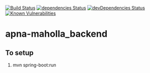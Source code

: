 [![Build Status](https://travis-ci.org/apna-mohalla/foundation.svg?branch=master)](https://travis-ci.org/apna-mohalla/foundation) [![dependencies Status](https://david-dm.org/apna-mohalla/foundation/status.svg)](https://david-dm.org/apna-mohalla/foundation) [![devDependencies Status](https://david-dm.org/apna-mohalla/foundation/dev-status.svg)](https://david-dm.org/apna-mohalla/foundation?type=dev)
[![Known Vulnerabilities](https://snyk.io/test/github/apna-mohalla/foundation/badge.svg)](https://snyk.io/test/github/apna-mohalla/foundation)

# apna-maholla_backend

## To setup
1. mvn spring-boot:run
